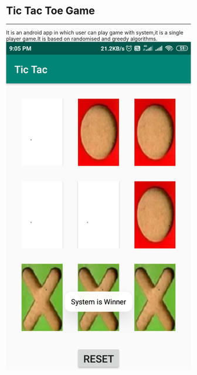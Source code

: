 # Tic Tac Toe Game
---
It is an android app in which user can play game with system,it is a single player game.It is based on randomised and greedy algorithms. 
![Image](/images/Screenshot_2020-01-09-21-05-21-523_com.example.tictac%5B1%5D.jpg)

